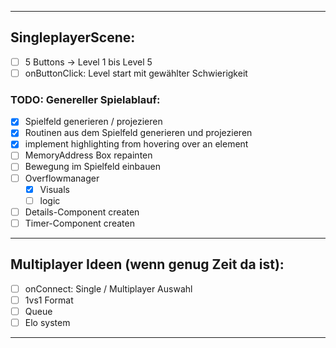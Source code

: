 
---
## SingleplayerScene:

- [ ] 5 Buttons -> Level 1 bis Level 5 
- [ ] onButtonClick: Level start mit gewählter Schwierigkeit

### TODO: Genereller Spielablauf:

- [X] Spielfeld generieren / projezieren
- [X] Routinen aus dem Spielfeld generieren und projezieren
- [X] implement highlighting from hovering over an element
- [ ] MemoryAddress Box repainten
- [ ] Bewegung im Spielfeld einbauen
- [ ] Overflowmanager
  - [X] Visuals
  - [ ] logic
- [ ] Details-Component createn
- [ ] Timer-Component createn

---
## Multiplayer Ideen (wenn genug Zeit da ist):

- [ ] onConnect: Single / Multiplayer Auswahl
- [ ] 1vs1 Format
- [ ] Queue
- [ ] Elo system

--- 
